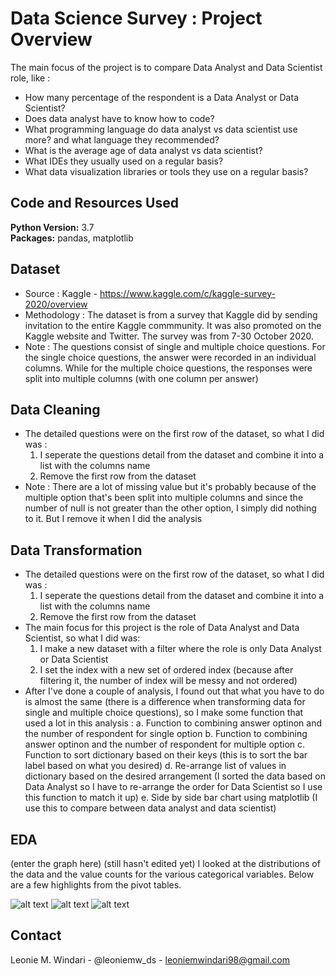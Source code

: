 # Data Science Survey : Project Overview
 The main focus of the project is to compare Data Analyst and Data Scientist role, like :
   * How many percentage of the respondent is a Data Analyst or Data Scientist?
   * Does data analyst have to know how to code?
   * What programming language do data analyst vs data scientist use more? and what language they recommended?
   * What is the average age of data analyst vs data scientist?
   * What IDEs they usually used on a regular basis?
   * What data visualization libraries or tools they use on a regular basis?

## Code and Resources Used 
**Python Version:** 3.7  
**Packages:** pandas, matplotlib

## Dataset
* Source : Kaggle - https://www.kaggle.com/c/kaggle-survey-2020/overview
* Methodology : The dataset is from a survey that Kaggle did by sending invitation to the entire Kaggle commmunity. It was also promoted on the Kaggle website and Twitter. The survey was from 7-30 October 2020. 
* Note : The questions consist of single and multiple choice questions. For the single choice questions, the answer were recorded in an individual columns. While for the multiple choice questions, the responses were split into multiple columns (with one column per answer)

## Data Cleaning
* The detailed questions were on the first row of the dataset, so what I did was :
     1. I seperate the questions detail from the dataset and combine it into a list with the columns name
     2. Remove the first row from the dataset
* Note : There are a lot of missing value but it's probably because of the multiple option that's been split into multiple columns and since the number of null is not greater than the other option, I simply did nothing to it. But I remove it when I did the analysis

## Data Transformation
* The detailed questions were on the first row of the dataset, so what I did was :
    1. I seperate the questions detail from the dataset and combine it into a list with the columns name
    2. Remove the first row from the dataset
* The main focus for this project is the role of Data Analyst and Data Scientist, so what I did was:
    1. I make a new dataset with a filter where the role is only Data Analyst or Data Scientist
    2. I set the index with a new set of ordered index (because after filtering it, the number of index will be messy and not ordered)
* After I've done a couple of analysis, I found out that what you have to do is almost the same (there is a difference when transforming data for single and multiple choice questions), so I make some function that used a lot in this analysis :
    a. Function to combining answer optinon and the number of respondent for single option
    b. Function to combining answer optinon and the number of respondent for multiple option
    c. Function to sort dictionary based on their keys (this is to sort the bar label based on what you desired)
    d. Re-arrange list of values in dictionary based on the desired arrangement (I sorted the data based on Data Analyst so I have to re-arrange the order for Data 
       Scientist so I use this function to match it up)
    e. Side by side bar chart using matplotlib (I use this to compare between data analyst and data scientist)

## EDA
(enter the graph here) (still hasn't edited yet)
I looked at the distributions of the data and the value counts for the various categorical variables. Below are a few highlights from the pivot tables. 

![alt text](https://github.com/PlayingNumbers/ds_salary_proj/blob/master/salary_by_job_title.PNG "Salary by Position")
![alt text](https://github.com/PlayingNumbers/ds_salary_proj/blob/master/positions_by_state.png "Job Opportunities by State")
![alt text](https://github.com/PlayingNumbers/ds_salary_proj/blob/master/correlation_visual.png "Correlations")


## Contact
Leonie M. Windari - @leoniemw_ds - leoniemwindari98@gmail.com





